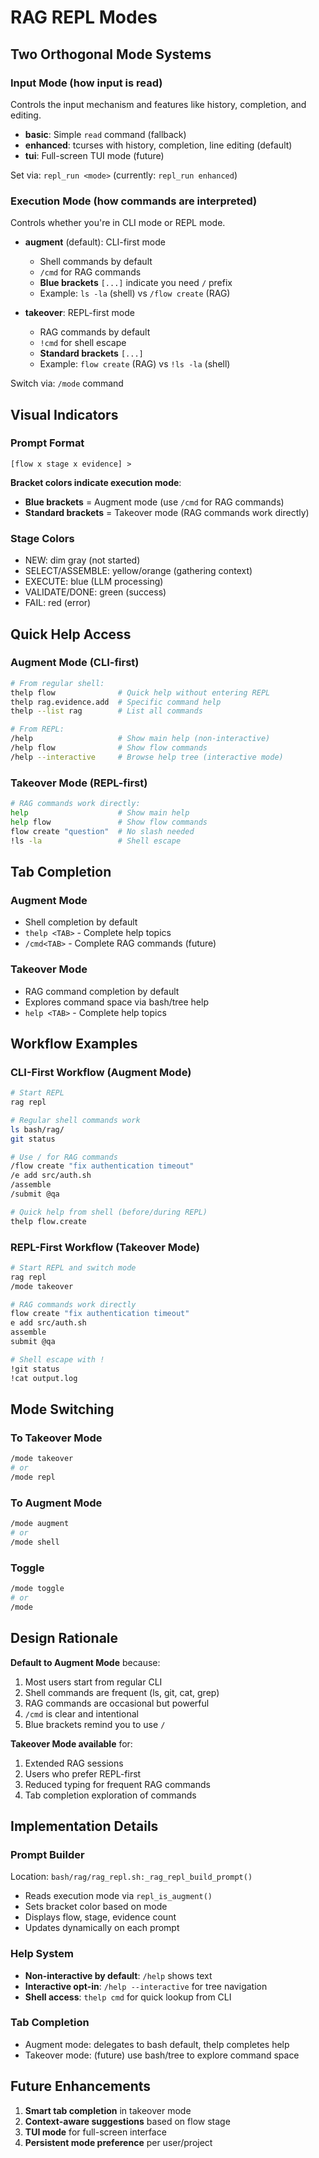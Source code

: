 # RAG REPL Modes

## Two Orthogonal Mode Systems

### Input Mode (how input is read)
Controls the input mechanism and features like history, completion, and editing.

- **basic**: Simple `read` command (fallback)
- **enhanced**: tcurses with history, completion, line editing (default)
- **tui**: Full-screen TUI mode (future)

Set via: `repl_run <mode>` (currently: `repl_run enhanced`)

### Execution Mode (how commands are interpreted)
Controls whether you're in CLI mode or REPL mode.

- **augment** (default): CLI-first mode
  - Shell commands by default
  - `/cmd` for RAG commands
  - **Blue brackets** `[...]` indicate you need `/` prefix
  - Example: `ls -la` (shell) vs `/flow create` (RAG)

- **takeover**: REPL-first mode
  - RAG commands by default
  - `!cmd` for shell escape
  - **Standard brackets** `[...]`
  - Example: `flow create` (RAG) vs `!ls -la` (shell)

Switch via: `/mode` command

## Visual Indicators

### Prompt Format
```
[flow x stage x evidence] >
```

**Bracket colors indicate execution mode**:
- **Blue brackets** = Augment mode (use `/cmd` for RAG commands)
- **Standard brackets** = Takeover mode (RAG commands work directly)

### Stage Colors
- NEW: dim gray (not started)
- SELECT/ASSEMBLE: yellow/orange (gathering context)
- EXECUTE: blue (LLM processing)
- VALIDATE/DONE: green (success)
- FAIL: red (error)

## Quick Help Access

### Augment Mode (CLI-first)
```bash
# From regular shell:
thelp flow              # Quick help without entering REPL
thelp rag.evidence.add  # Specific command help
thelp --list rag        # List all commands

# From REPL:
/help                   # Show main help (non-interactive)
/help flow              # Show flow commands
/help --interactive     # Browse help tree (interactive mode)
```

### Takeover Mode (REPL-first)
```bash
# RAG commands work directly:
help                    # Show main help
help flow               # Show flow commands
flow create "question"  # No slash needed
!ls -la                 # Shell escape
```

## Tab Completion

### Augment Mode
- Shell completion by default
- `thelp <TAB>` - Complete help topics
- `/cmd<TAB>` - Complete RAG commands (future)

### Takeover Mode
- RAG command completion by default
- Explores command space via bash/tree help
- `help <TAB>` - Complete help topics

## Workflow Examples

### CLI-First Workflow (Augment Mode)
```bash
# Start REPL
rag repl

# Regular shell commands work
ls bash/rag/
git status

# Use / for RAG commands
/flow create "fix authentication timeout"
/e add src/auth.sh
/assemble
/submit @qa

# Quick help from shell (before/during REPL)
thelp flow.create
```

### REPL-First Workflow (Takeover Mode)
```bash
# Start REPL and switch mode
rag repl
/mode takeover

# RAG commands work directly
flow create "fix authentication timeout"
e add src/auth.sh
assemble
submit @qa

# Shell escape with !
!git status
!cat output.log
```

## Mode Switching

### To Takeover Mode
```bash
/mode takeover
# or
/mode repl
```

### To Augment Mode
```bash
/mode augment
# or
/mode shell
```

### Toggle
```bash
/mode toggle
# or
/mode
```

## Design Rationale

**Default to Augment Mode** because:
1. Most users start from regular CLI
2. Shell commands are frequent (ls, git, cat, grep)
3. RAG commands are occasional but powerful
4. `/cmd` is clear and intentional
5. Blue brackets remind you to use `/`

**Takeover Mode available** for:
1. Extended RAG sessions
2. Users who prefer REPL-first
3. Reduced typing for frequent RAG commands
4. Tab completion exploration of commands

## Implementation Details

### Prompt Builder
Location: `bash/rag/rag_repl.sh:_rag_repl_build_prompt()`

- Reads execution mode via `repl_is_augment()`
- Sets bracket color based on mode
- Displays flow, stage, evidence count
- Updates dynamically on each prompt

### Help System
- **Non-interactive by default**: `/help` shows text
- **Interactive opt-in**: `/help --interactive` for tree navigation
- **Shell access**: `thelp cmd` for quick lookup from CLI

### Tab Completion
- Augment mode: delegates to bash default, thelp completes help
- Takeover mode: (future) use bash/tree to explore command space

## Future Enhancements

1. **Smart tab completion** in takeover mode
2. **Context-aware suggestions** based on flow stage
3. **TUI mode** for full-screen interface
4. **Persistent mode preference** per user/project
